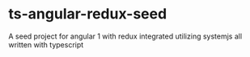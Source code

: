 # ts-angular-redux-seed

A seed project for angular 1 with redux integrated utilizing systemjs all written with typescript